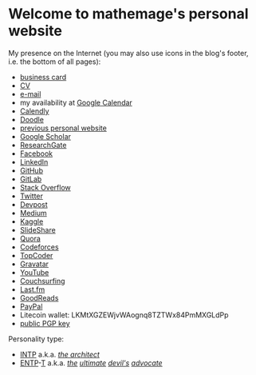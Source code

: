 # Welcome to **mathemage**'s personal website

My presence on the Internet (you may also use icons in the blog's footer, i.e. the bottom of all pages):

* [business card](http://q-r.to/bal4ks)
* [CV](https://www.dropbox.com/s/qdy9aiwq3x302e9/cv.pdf?dl=0)
* [e-mail](mailto:mathemage@gmail.com)
* my availability at [Google Calendar](https://calendar.google.com/calendar/embed?height=600&wkst=2&bgcolor=%23A79B8E&ctz=Europe%2FPrague&src=bWF0aGVtYWdlQGdtYWlsLmNvbQ&src=MDRoMzA4bThlM2lyc251NDBjMTJvaWxudDBAZ3JvdXAuY2FsZW5kYXIuZ29vZ2xlLmNvbQ&src=OG8wZHJldmphZXNwaWQybDRhYmlwM2ZzNm9AZ3JvdXAuY2FsZW5kYXIuZ29vZ2xlLmNvbQ&src=aXVpcXEwaThnM2ZmcWZnaDhzcXBvbW9yYXNAZ3JvdXAuY2FsZW5kYXIuZ29vZ2xlLmNvbQ&src=ZnZkdWMwazQ0Z2wzYmIxdXM4bzF0bm1jdjhAZ3JvdXAuY2FsZW5kYXIuZ29vZ2xlLmNvbQ&src=ajVjcjExdTlzY2hldDgzbThlMW5tYjRjMWNAZ3JvdXAuY2FsZW5kYXIuZ29vZ2xlLmNvbQ&src=dmMwdmU1cGhtcGFmMjhtcG8yODBnbDFvcWdAZ3JvdXAuY2FsZW5kYXIuZ29vZ2xlLmNvbQ&color=%23000000&color=%23F6BF26&color=%233F51B5&color=%238E24AA&color=%23E67C73&color=%237CB342&color=%23E4C441&showTitle=1&showTabs=1&showCalendars=0&title=Karel%20Ha%20%3Cmathemage%40gmail.com%3E&mode=WEEK)
* [Calendly](https://calendly.com/mathemage)
* [Doodle](https://doodle.com/mathemage)
* [previous personal website](https://sites.google.com/site/mathemage/)
* [Google Scholar](https://scholar.google.cz/citations?hl=en&user=L9ZF66IAAAAJ)
* [ResearchGate](https://www.researchgate.net/profile/Karel_Ha)
* [Facebook](https://www.facebook.com/mathemage)
* [LinkedIn](https://www.linkedin.com/in/mathemage/)
* [GitHub](https://github.com/mathemage/)
* [GitLab](https://gitlab.com/mathemage)
* [Stack Overflow](http://stackoverflow.com/story/mathemage)
* [Twitter](https://twitter.com/mathemage)
* [Devpost](https://devpost.com/mathemage)
* [Medium](https://medium.com/@mathemage)
* [Kaggle](https://www.kaggle.com/KarelHa)
* [SlideShare](https://www.slideshare.net/KarelHa1)
* [Quora](https://www.quora.com/profile/Karel-Ha)
* [Codeforces](http://codeforces.com/profile/mathemage)
* [TopCoder](https://www.topcoder.com/members/mathemage/)
* [Gravatar](https://en.gravatar.com/mathemage)
* [YouTube](https://www.youtube.com/user/mathemage)
* [Couchsurfing](https://www.couchsurfing.com/people/mathemage)
* [Last.fm](https://www.last.fm/user/deathsongbird)
* [GoodReads](https://www.goodreads.com/user/show/12203203-mathemage)
* [PayPal](https://paypal.me/mathemage)
* Litecoin wallet: LKMtXGZEWjvWAognq8TZTWx84PmMXGLdPp
* [public PGP key](./attachments/gpg2-public-key-mathemage@gmail.com.txt)

Personality type:
* [INTP](https://www.wikiwand.com/en/INTP) a.k.a. [*the architect*](http://personalityjunkie.com/the-intp/)
* [ENTP](https://www.16personalities.com/entp-personality)-[T](http://www.humanmetrics.com/personality/entp) a.k.a. *[the](https://www.16personalities.com/entp-strengths-and-weaknesses) [ultimate](https://www.16personalities.com/entp-careers) [devil's](https://www.16personalities.com/entp-friends) [advocate](https://www.16personalities.com/entp-parents)*
